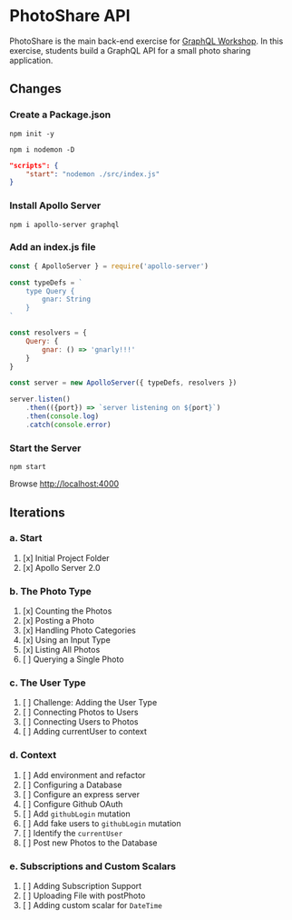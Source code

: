 PhotoShare API
===============
PhotoShare is the main back-end exercise for [GraphQL Workshop](https://www.graphqlworkshop.com). In this exercise, students build a GraphQL API for a small photo sharing application.

Changes
---------------

### Create a Package.json

`npm init -y`

`npm i nodemon -D`

```json
"scripts": {
    "start": "nodemon ./src/index.js"
}
```

### Install Apollo Server

`npm i apollo-server graphql`

### Add an index.js file

```javascript
const { ApolloServer } = require('apollo-server')

const typeDefs = `
    type Query {
        gnar: String
    }
`

const resolvers = {
    Query: {
        gnar: () => 'gnarly!!!'
    }
}

const server = new ApolloServer({ typeDefs, resolvers })

server.listen()
    .then(({port}) => `server listening on ${port}`)
    .then(console.log)
    .catch(console.error)
```

### Start the Server

`npm start`

Browse [http://localhost:4000](http://localhost:4000)


Iterations
---------------

### a. Start

1. [x] Initial Project Folder
2. [x] Apollo Server 2.0

### b. The Photo Type

1. [x] Counting the Photos 
2. [x] Posting a Photo 
3. [x] Handling Photo Categories 
4. [x] Using an Input Type 
5. [x] Listing All Photos 
6. [ ] Querying a Single Photo 

### c. The User Type

1. [ ] Challenge: Adding the User Type
2. [ ] Connecting Photos to Users
3. [ ] Connecting Users to Photos
4. [ ] Adding currentUser to context

### d. Context

1. [ ] Add environment and refactor
2. [ ] Configuring a Database
3. [ ] Configure an express server
4. [ ] Configure Github OAuth
5. [ ] Add `githubLogin` mutation
6. [ ] Add fake users to `githubLogin` mutation
7. [ ] Identify the `currentUser`
8. [ ] Post new Photos to the Database

### e. Subscriptions and Custom Scalars

1. [ ] Adding Subscription Support 
2. [ ] Uploading File with postPhoto 
3. [ ] Adding custom scalar for `DateTime`